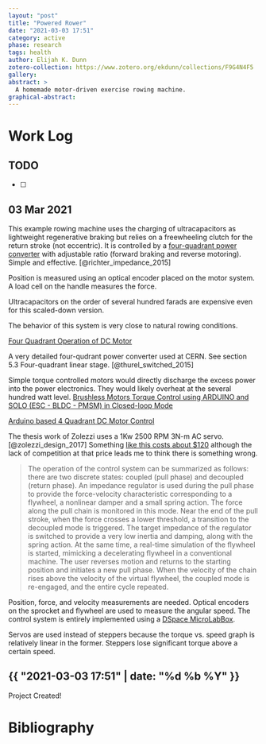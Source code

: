 ```yaml
---
layout: "post"
title: "Powered Rower"
date: "2021-03-03 17:51"
category: active
phase: research
tags: health
author: Elijah K. Dunn
zotero-collection: https://www.zotero.org/ekdunn/collections/F9G4N4F5
gallery:
abstract: >
  A homemade motor-driven exercise rowing machine.
graphical-abstract:
---
```



# Work Log

## TODO

- [ ]

## 03 Mar 2021
This example rowing machine uses the charging of ultracapacitors as lightweight regenerative braking but relies on a freewheeling clutch for the return stroke (not eccentric). It is controlled by a [four-quadrant power converter](https://www.analog.com/en/analog-dialogue/raqs/raq-issue-183.html) with adjustable ratio (forward braking and reverse motoring). Simple and effective. [@richter_impedance_2015]

Position is measured using an optical encoder placed on the motor system. A load cell on the handle measures the force.

Ultracapacitors on the order of several hundred farads are expensive even for this scaled-down version.

The behavior of this system is very close to natural rowing conditions.

[Four Quadrant Operation of DC Motor](https://circuitglobe.com/four-quadrant-operation-of-dc-motor.html)

A very detailed four-qudrant power converter used at CERN. See section 5.3 Four-quadrant linear stage. [@thurel_switched_2015]

Simple torque controlled motors would directly discharge the excess power into the power electronics. They would likely overheat at the several hundred watt level. [Brushless Motors Torque Control using ARDUINO and SOLO (ESC - BLDC - PMSM) in Closed-loop Mode](https://www.youtube.com/watch?v=sTjh5KbStGE)

[Arduino based 4 Quadrant DC Motor Control](https://www.edgefxkits.com/blog/arduino-based-4-quadrant-dc-motor-control/)

The thesis work of Zolezzi uses a 1Kw 2500 RPM 3N-m AC servo. [@zolezzi_design_2017] Something [like this costs about $120](https://www.ebay.com/itm/Servo-Motor-1KW-4NM-AC-Servo-CNC-2500PRM-Pure-Copper-Processing-Steel-Sheet/372788345885) although the lack of competition at that price leads me to think there is something wrong.

> The operation of the control system can be summarized as follows: there are two discrete states: coupled (pull phase) and decoupled (return phase). An impedance regulator is used during the pull phase to provide the force-velocity characteristic corresponding to a flywheel, a nonlinear damper and a small spring action. The force along the pull chain is monitored in this mode. Near the end of the pull stroke, when the force crosses a lower threshold, a transition to the decoupled mode is triggered. The target impedance of the regulator is switched to provide a very low inertia and damping, along with the spring action. At the same time, a real-time simulation of the flywheel is started, mimicking a decelerating flywheel in a conventional machine. The user reverses motion and returns to the starting position and initiates a new pull phase. When the velocity of the chain rises above the velocity of the virtual flywheel, the coupled mode is re-engaged, and the entire cycle repeated.

Position, force, and velocity measurements are needed. Optical encoders on the sprocket and flywheel are used to measure the angular speed. The control system is entirely implemented using a [DSpace MicroLabBox](https://www.dspace.com/en/inc/home/products/hw/microlabbox.cfm).

Servos are used instead of steppers because the torque vs. speed graph is relatively linear in the former. Steppers lose significant torque above a certain speed.

## {{ "2021-03-03 17:51" | date: "%d %b %Y" }}

Project Created!

# Bibliography

<!--notes-->

<!--links-->
